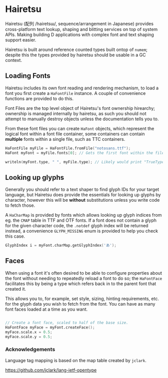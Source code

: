 # Hairetsu
Hairetsu (配列 /haiɾetsɯ/, sequence/arrangement in Japanese) provides cross-platform text 
lookup, shaping and blitting services on top of system APIs. 
Making building D applications with complex font and text shaping support easier.

Hairetsu is built around reference counted types built ontop of `numem`; despite this the types provided
by hairetsu should be usable in a GC context.

## Loading Fonts

Hairetsu includes its own font reading and rendering mechanism, to load a font you first create a `HaFontFile` instance.
A couple of convenience functions are provided to do this.

Font Files are the top level object of Hairetsu's font ownership hirearchy; ownership is managed internally by hairetsu,
as such you should not attempt to manually destroy objects unless the documentation tells you to.

From these font files you can create `HaFont` objects, which represent the logical font within a font file container,
some containers can contain **multiple** fonts within a single file, such as TTC containers.

```d
HaFontFile myFile = HaFontFile.fromFile("notosans.ttf");
HaFont myFont = myFile.fonts[0]; // Gets the first font within the file.

writeln(myFont.type, " ", myFile.type); // Likely would print "TrueType SFNT"
```

## Looking up glyphs

Generally you should refer to a text shaper to find glyph IDs for your target language,
but Hairetsu does provide the essentials for looking up glyphs by character, however this
will be **without** substitutions unless you write code to fetch those.

A `HaCharMap` is provided by fonts which allows looking up glyph indices from eg. the `CMAP`
table in TTF and OTF fonts. If a font does not contain a glyph for the given character code,
the `.notdef` glyph index will be returned instead, a convenience `GLYPH_MISSING` enum is provided
to help you check this case.

```d
GlyphIndex i = myFont.charMap.getGlyphIndex('あ');
```

## Faces
When using a font it's often desired to be able to configure properties about the font without needing
to repeatedly reload a font to do so; the `HaFontFace` facilitates this by being a type which refers
back in to the parent font that created it.

This allows you to, for example, set style, sizing, hinting requirements, etc. for the glyph data
you wish to fetch from the font. You can have as many font faces loaded at a time as you want.

```d

// Create a font face, scaled to half of the base size.
HaFontFace myFace = myFont.createFace();
myFace.scale.x = 0.5;
myFace.scale.y = 0.5;
```

### Acknowledgements
Language tag mapping is based on the map table created by `jclark`.

https://github.com/jclark/lang-ietf-opentype

